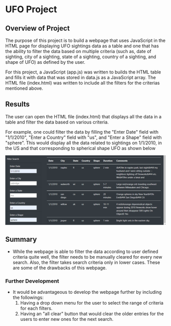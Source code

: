 # UFO Project

## Overview of Project
The purpose of this project is to build a webpage that uses JavaScript in the HTML page for displaying UFO sightings data as a table and one that has the ability to filter the data based on multiple criteria (such as, date of sighting, city of a sighting, state of a sighting, country of a sighting, and shape of UFO) as defined by the user. 

For this project, a JavaScript (app.js) was written to builds the HTML table and fills it with data that was stored in data.js as a JavaScript array. The HTML file (index.html) was written to include all the filters for the criterias mentioned above.


## Results
The user can open the HTML file (index.html) that displays all the data in a table and filter the data based on various criteria.

For example, one could filter the data by filling the "Enter Date" field with "1/1/2010", "Enter a Country" field with "us", and "Enter a Shape" field with "sphere". This would display all the data related to sightings on 1/1/2010, in the US and that corresponding to spherical shape UFO as shown below

![Figure1](/Images/UFO_filter_data.png)


## Summary
- While the webpage is able to filter the data according to user defined criteria quite well, the filter needs to be manually cleared for every new search. Also, the filter takes search criteria only in lower cases. These are some of the drawbacks of this webpage.

### Further Development
- It would be advantageous to develop the webpage further by including the followings:
  1. Having a drop down menu for the user to select the range of criteria for each filters.
  2. Having an "all clear" button that would clear the older entries for the users to enter new ones for the next search.

